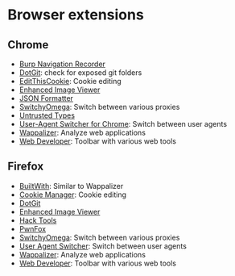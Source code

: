 # Browser extensions

## Chrome
* [Burp Navigation Recorder](https://chrome.google.com/webstore/detail/burp-suite-navigation-rec/anpapjclbjicacakeoggghfldppbkepg?hl=en-GB)
* [DotGit](https://github.com/davtur19/DotGit): check for exposed git folders
* [EditThisCookie](https://chrome.google.com/webstore/detail/editthiscookie/fngmhnnpilhplaeedifhccceomclgfbg): Cookie editing
* [Enhanced Image Viewer](https://chrome.google.com/webstore/detail/enhanced-image-viewer/gefiaaeadjbmhjndnhedfccdjjlgjhho)
* [JSON Formatter](https://chrome.google.com/webstore/detail/json-formatter/bcjindcccaagfpapjjmafapmmgkkhgoa?hl=en)
* [SwitchyOmega](https://chrome.google.com/webstore/detail/proxy-switchyomega/padekgcemlokbadohgkifijomclgjgif): Switch between various proxies
* [Untrusted Types](https://github.com/filedescriptor/untrusted-types)
* [User-Agent Switcher for Chrome](https://chrome.google.com/webstore/detail/user-agent-switcher-for-c/djflhoibgkdhkhhcedjiklpkjnoahfmg): Switch between user agents
* [Wappalizer](https://chrome.google.com/webstore/detail/wappalyzer/gppongmhjkpfnbhagpmjfkannfbllamg): Analyze web applications
* [Web Developer](https://chrome.google.com/webstore/detail/web-developer/bfbameneiokkgbdmiekhjnmfkcnldhhm): Toolbar with various web tools

## Firefox
* [BuiltWith](https://addons.mozilla.org/it/firefox/addon/builtwith/): Similar to Wappalizer
* [Cookie Manager](https://addons.mozilla.org/it/firefox/addon/cookie-quick-manager/): Cookie editing
* [DotGit](https://addons.mozilla.org/it/firefox/addon/dotgit/)
* [Enhanced Image Viewer](https://addons.mozilla.org/it/firefox/addon/sblask-enhanced-image-viewer/)
* [Hack Tools](https://addons.mozilla.org/it/firefox/addon/hacktools/)
* [PwnFox](https://addons.mozilla.org/it/firefox/addon/pwnfox/)
* [SwitchyOmega](https://addons.mozilla.org/it/firefox/addon/switchyomega/?src=search): Switch between various proxies
* [User Agent Switcher](https://addons.mozilla.org/it/firefox/addon/uaswitcher/?src=search): Switch between user agents
* [Wappalizer](https://addons.mozilla.org/it/firefox/addon/wappalyzer/): Analyze web applications
* [Web Developer](https://addons.mozilla.org/it/firefox/addon/web-developer/): Toolbar with various web tools

